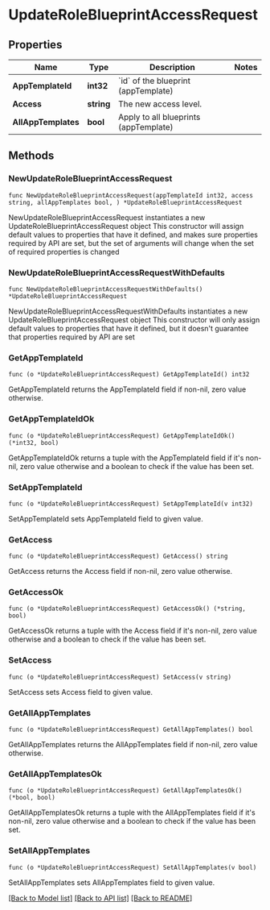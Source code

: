 # UpdateRoleBlueprintAccessRequest

## Properties

Name | Type | Description | Notes
------------ | ------------- | ------------- | -------------
**AppTemplateId** | **int32** | &#x60;id&#x60; of the blueprint (appTemplate) | 
**Access** | **string** | The new access level. | 
**AllAppTemplates** | **bool** | Apply to all blueprints (appTemplate) | 

## Methods

### NewUpdateRoleBlueprintAccessRequest

`func NewUpdateRoleBlueprintAccessRequest(appTemplateId int32, access string, allAppTemplates bool, ) *UpdateRoleBlueprintAccessRequest`

NewUpdateRoleBlueprintAccessRequest instantiates a new UpdateRoleBlueprintAccessRequest object
This constructor will assign default values to properties that have it defined,
and makes sure properties required by API are set, but the set of arguments
will change when the set of required properties is changed

### NewUpdateRoleBlueprintAccessRequestWithDefaults

`func NewUpdateRoleBlueprintAccessRequestWithDefaults() *UpdateRoleBlueprintAccessRequest`

NewUpdateRoleBlueprintAccessRequestWithDefaults instantiates a new UpdateRoleBlueprintAccessRequest object
This constructor will only assign default values to properties that have it defined,
but it doesn't guarantee that properties required by API are set

### GetAppTemplateId

`func (o *UpdateRoleBlueprintAccessRequest) GetAppTemplateId() int32`

GetAppTemplateId returns the AppTemplateId field if non-nil, zero value otherwise.

### GetAppTemplateIdOk

`func (o *UpdateRoleBlueprintAccessRequest) GetAppTemplateIdOk() (*int32, bool)`

GetAppTemplateIdOk returns a tuple with the AppTemplateId field if it's non-nil, zero value otherwise
and a boolean to check if the value has been set.

### SetAppTemplateId

`func (o *UpdateRoleBlueprintAccessRequest) SetAppTemplateId(v int32)`

SetAppTemplateId sets AppTemplateId field to given value.


### GetAccess

`func (o *UpdateRoleBlueprintAccessRequest) GetAccess() string`

GetAccess returns the Access field if non-nil, zero value otherwise.

### GetAccessOk

`func (o *UpdateRoleBlueprintAccessRequest) GetAccessOk() (*string, bool)`

GetAccessOk returns a tuple with the Access field if it's non-nil, zero value otherwise
and a boolean to check if the value has been set.

### SetAccess

`func (o *UpdateRoleBlueprintAccessRequest) SetAccess(v string)`

SetAccess sets Access field to given value.


### GetAllAppTemplates

`func (o *UpdateRoleBlueprintAccessRequest) GetAllAppTemplates() bool`

GetAllAppTemplates returns the AllAppTemplates field if non-nil, zero value otherwise.

### GetAllAppTemplatesOk

`func (o *UpdateRoleBlueprintAccessRequest) GetAllAppTemplatesOk() (*bool, bool)`

GetAllAppTemplatesOk returns a tuple with the AllAppTemplates field if it's non-nil, zero value otherwise
and a boolean to check if the value has been set.

### SetAllAppTemplates

`func (o *UpdateRoleBlueprintAccessRequest) SetAllAppTemplates(v bool)`

SetAllAppTemplates sets AllAppTemplates field to given value.



[[Back to Model list]](../README.md#documentation-for-models) [[Back to API list]](../README.md#documentation-for-api-endpoints) [[Back to README]](../README.md)


